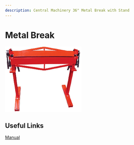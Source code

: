 ```yaml
---
description: Central Machinery 36" Metal Break with Stand
---
```


# Metal Break

<div align="left">

<img src="../.gitbook/assets/break.png" alt="">

</div>

## Useful Links

[Manual](https://drive.google.com/open?id=1ztMbRb-sSKEWsFxbUMFFmCWS\_lrItAFU)
